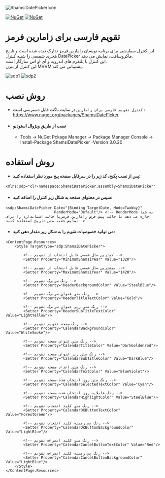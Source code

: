 ![ShamsiDatePickerIcon](https://user-images.githubusercontent.com/76768870/188611980-a9c6a0f6-f7bf-4224-a48b-c09fef5b837d.png)

[![NuGet](https://img.shields.io/nuget/v/ShamsiDatePicker.svg)](https://www.nuget.org/packages/ShamsiDatePicker/) 
[![NuGet](https://img.shields.io/nuget/dt/ShamsiDatePicker.svg)](https://www.nuget.org/packages/ShamsiDatePicker/)

# تقویم فارسی برای زامارین فرمز
این کنترل سفارشی برای برنامه نویسان زامارین فرمز تدارک دیده شده است و تاریخ هجری شمسی را شبیه کنترل DatePicker ماکروسافت، نمایش می دهد.
<br/>
این کنترل با پلتفرم های اندروید و آی او اس سازگار است.
<br/>
این کنترل از پترن MVVM پشتیبانی می کند.


![sdp1](https://user-images.githubusercontent.com/76768870/188799594-599b7007-36ce-49ea-b086-a06c6692cce2.jpg)
![sdp2](https://user-images.githubusercontent.com/76768870/188799712-d23e72fb-634b-494f-a204-6811dedc3b53.jpg)


# روش نصب
- `کنترل تقویم فارسی برای زامارین` در سایت ناگت قابل دسترسی است : https://www.nuget.org/packages/ShamsiDatePicker
- #### نصب از طریق ویژوال استودیو
	- Tools -> NuGet Pckage Manager -> Package Manager Console -> Install-Package ShamsiDatePicker -Version 3.0.20

# روش استفاده
- #### پس از نصب پکیج، کد زیر را در سرفایل صفحه پیج مورد نظر استفاده کنید: 
```xaml
xmlns:sdp="clr-namespace:ShamsiDatePicker;assembly=ShamsiDatePicker" 
```

- #### سپس در محتوای صفحه به شکل زیر کنترل را اضافه کنید:
```xaml
<sdp:ShamsiDatePicker Date="{Binding TargetDate, Mode=TwoWay}"
                      RenderMode="Default"/> <!-- RenderMode به شما اجازه می دهد تا حالت پیش فرض زامارین فرمزیا حالت استاندارد را برای نمایش جعبه متن تاریخ استفاده کنید-->
```

- #### می توانید خصوصیات تقویم را به شکل زیر مقدار دهی کنید:
```xaml
<ContentPage.Resources>
    <Style TargetType="sdp:ShamsiDatePicker">

        <!-- کمترین سال شمسی قابل انتخاب از تقویم -->
        <Setter Property="MinimumShamsiYear" Value="1320"/>

        <!-- بیشترین سال شمسی قابل انتخاب از تقویم -->
        <Setter Property="MaximumShamsiYear" Value="1420"/>
            
        <!-- رنگ سربرگ تقویم -->
        <Setter Property="HeaderBackgroundColor" Value="SteelBlue"/>
            
        <!-- رنگ متن عنوان سربرگ تقویم -->
        <Setter Property="HeaderTitleTextColor" Value="Gold"/>
            
        <!-- رنگ متن زیر عنوان سربرگ تقویم -->
        <Setter Property="HeaderSubTitleTextColor" Value="LightYellow"/>
            
        <!-- رنگ صفحه تقویم تقویم -->
        <Setter Property="CalendarBackgroundColor" Value="WhiteSmoke"/>
            
        <!-- رنگ متن عنوان صفحه تقویم -->
        <Setter Property="CalendarTitleColor" Value="DarkGoldenrod"/>
            
        <!-- رنگ متن زیر عنوان صفحه تقویم -->
        <Setter Property="CalendarSubTitleColor" Value="DarkBlue"/>
            
        <!-- رنگ متن اعداد صفحه تقویم -->
        <Setter Property="CalendarTextColor" Value="BlueViolet"/>
            
        <!-- رنگ متن روز انتخاب شده صفحه تقویم -->
        <Setter Property="CalendarSelectedTextColor" Value="Cyan"/>
            
        <!-- رنگ هایلایت روز انتخاب شده صفحه تقویم -->
        <Setter Property="CalendarHighlightColor" Value="SteelBlue"/>
            
        <!-- رنگ متن کلید انتخاب تقویم -->
        <Setter Property="CalendarOKButtonTextColor" Value="ForestGreen"/>
            
        <!-- رنگ پس زمینه کلید انتخاب تقویم -->
        <Setter Property="CalendarOKButtonBackgroundColor" Value="LightBlue"/>
            
        <!-- رنگ متن کلید انصراف تقویم -->
        <Setter Property="CalendarCancelButtonTextColor" Value="Red"/>
            
        <!-- رنگ پس زمینه کلید انصراف تقویم -->
        <Setter Property="CalendarCancelButtonBackgroundColor" Value="LightBlue"/>
    </Style>
</ContentPage.Resources>
```
